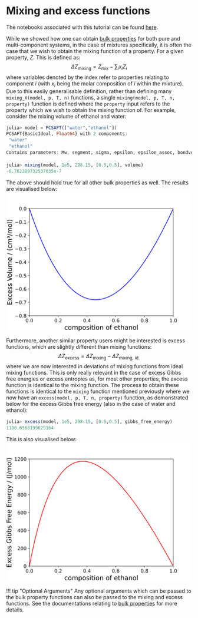 # Mixing and excess functions
The notebooks associated with this tutorial can be found [here](../../../examples/mixing_functions.ipynb).

While we showed how one can obtain [bulk properties](./bulk_properties.md) for both pure and multi-component systems, in the case of mixtures specifically, it is often the case that we wish to obtain the mixing function of a property. For a given property, $Z$. This is defined as:
$$
\Delta Z_\text{mixing} = Z_\text{mix}-\sum_i x_iZ_i
$$
where variables denoted by the index refer to properties relating to component $i$ (with $x_i$ being the molar composition of $i$ within the mixture). Due to this easily generalisable definition, rather than defining many `mixing_X(model, p, T, n)` functions, a single `mixing(model, p, T, n, property)` function is defined where the `property` input refers to the property which we wish to obtain the mixing function of. For example, consider the mixing volume of ethanol and water:
```julia
julia> model = PCSAFT(["water","ethanol"])
PCSAFT{BasicIdeal, Float64} with 2 components:
 "water"
 "ethanol"
Contains parameters: Mw, segment, sigma, epsilon, epsilon_assoc, bondvol

julia> mixing(model, 1e5, 298.15, [0.5,0.5], volume)
-6.762389732537035e-7
```
The above should hold true for all other bulk properties as well. The results are visualised below:
![VE_etoh_water](../assets/excess_vol_etoh_h2o.svg)


Furthermore, another similar property users might be interested is excess functions, which are slightly different than mixing functions:
$$
\Delta Z_\text{excess} = \Delta Z_\text{mixing}-\Delta Z_\text{mixing, id.}
$$
where we are now interested in deviations of mixing functions from ideal mixing functions. This is only really relevant in the case of excess Gibbs free energies or excess entropies as, for most other properties, the excess function is identical to the mixing function. The process to obtain these functions is identical to the `mixing` function mentioned previously where we now have an `excess(model, p, T, n, property)` function, as demonstrated below for the excess Gibbs free energy (also in the case of water and ethanol):
```julia
julia> excess(model, 1e5, 298.15, [0.5,0.5], gibbs_free_energy)
1100.6568199629164
```
This is also visualised below:
![gE_etoh_water](../assets/excess_gibbs_etoh_h2o.svg)

!!! tip "Optional Arguments"
    Any optional arguments which can be passed to the bulk property functions can also be passed to the mixing and excess functions. See the documentations relating to [bulk properties](./bulk_properties.md) for more details.
